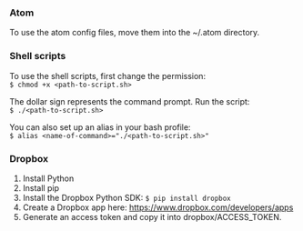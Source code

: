 ### Atom ###
To use the atom config files, move them into the ~/.atom directory.

### Shell scripts ###
To use the shell scripts, first change the permission:  
`$ chmod +x <path-to-script.sh>`

The dollar sign represents the command prompt. Run the script:  
`$ ./<path-to-script.sh>`

You can also set up an alias in your bash profile:  
`$ alias <name-of-command>="./<path-to-script.sh>"`

### Dropbox ###
1. Install Python
2. Install pip
3. Install the Dropbox Python SDK: `$ pip install dropbox`
4. Create a Dropbox app here: https://www.dropbox.com/developers/apps
5. Generate an access token and copy it into dropbox/ACCESS_TOKEN.
